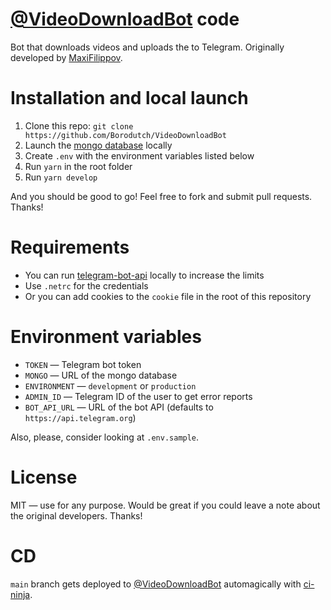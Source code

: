 # [@VideoDownloadBot](https://t.me/VideoDownloadBot) code

Bot that downloads videos and uploads the to Telegram. Originally developed by [MaxiFilippov](https://github.com/MaxiFilippov).

# Installation and local launch

1. Clone this repo: `git clone https://github.com/Borodutch/VideoDownloadBot`
2. Launch the [mongo database](https://www.mongodb.com/) locally
3. Create `.env` with the environment variables listed below
4. Run `yarn` in the root folder
5. Run `yarn develop`

And you should be good to go! Feel free to fork and submit pull requests. Thanks!

# Requirements

- You can run [telegram-bot-api](https://github.com/tdlib/telegram-bot-api) locally to increase the limits
- Use `.netrc` for the credentials
- Or you can add cookies to the `cookie` file in the root of this repository

# Environment variables

- `TOKEN` — Telegram bot token
- `MONGO` — URL of the mongo database
- `ENVIRONMENT` — `development` or `production`
- `ADMIN_ID` — Telegram ID of the user to get error reports
- `BOT_API_URL` — URL of the bot API (defaults to `https://api.telegram.org`)

Also, please, consider looking at `.env.sample`.

# License

MIT — use for any purpose. Would be great if you could leave a note about the original developers. Thanks!

# CD

`main` branch gets deployed to [@VideoDownloadBot](https://t.me/VideoDownloadBot) automagically with [ci-ninja](https://github.com/backmeupplz/ci-ninja).
